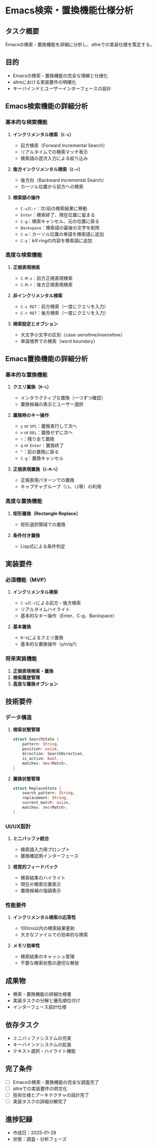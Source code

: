 # Emacs検索・置換機能仕様分析

## タスク概要
Emacsの検索・置換機能を詳細に分析し、altreでの実装仕様を策定する。

## 目的
- Emacsの検索・置換機能の完全な理解と仕様化
- altreにおける実装要件の明確化
- キーバインドとユーザーインターフェースの設計

## Emacs検索機能の詳細分析

### 基本的な検索機能
1. **インクリメンタル検索（`C-s`）**
   - 前方検索（Forward Incremental Search）
   - リアルタイムでの検索マッチ表示
   - 検索語の逐次入力による絞り込み

2. **後方インクリメンタル検索（`C-r`）**
   - 後方向（Backward Incremental Search）
   - カーソル位置から前方への検索

3. **検索語の操作**
   - `C-s`/`C-r`：次/前の検索結果に移動
   - `Enter`：検索終了、現在位置に留まる
   - `C-g`：検索キャンセル、元の位置に戻る
   - `Backspace`：検索語の最後の文字を削除
   - `C-w`：カーソル位置の単語を検索語に追加
   - `C-y`：kill ringの内容を検索語に追加

### 高度な検索機能
1. **正規表現検索**
   - `C-M-s`：前方正規表現検索
   - `C-M-r`：後方正規表現検索

2. **非インクリメンタル検索**
   - `C-s RET`：前方検索（一度にクエリを入力）
   - `C-r RET`：後方検索（一度にクエリを入力）

3. **検索設定とオプション**
   - 大文字小文字の区別（case-sensitive/insensitive）
   - 単語境界での検索（word boundary）

## Emacs置換機能の詳細分析

### 基本的な置換機能
1. **クエリ置換（`M-%`）**
   - インタラクティブな置換（一つずつ確認）
   - 置換候補の表示とユーザー選択

2. **置換時のキー操作**
   - `y` or `SPC`：置換実行して次へ
   - `n` or `DEL`：置換せずに次へ
   - `!`：残り全て置換
   - `q` or `Enter`：置換終了
   - `^`：前の置換に戻る
   - `C-g`：置換キャンセル

3. **正規表現置換（`C-M-%`）**
   - 正規表現パターンでの置換
   - キャプチャグループ（`\1`、`\2`等）の利用

### 高度な置換機能
1. **矩形置換（Rectangle Replace）**
   - 矩形選択領域での置換

2. **条件付き置換**
   - Lisp式による条件判定

## 実装要件

### 必須機能（MVP）
1. **インクリメンタル検索**
   - `C-s`/`C-r`による前方・後方検索
   - リアルタイムハイライト
   - 基本的なキー操作（Enter、C-g、Backspace）

2. **基本置換**
   - `M-%`によるクエリ置換
   - 基本的な置換操作（y/n/q/!）

### 将来実装機能
1. **正規表現検索・置換**
2. **検索履歴管理**
3. **高度な置換オプション**

## 技術要件

### データ構造
1. **検索状態管理**
   ```rust
   struct SearchState {
       pattern: String,
       position: usize,
       direction: SearchDirection,
       is_active: bool,
       matches: Vec<Match>,
   }
   ```

2. **置換状態管理**
   ```rust
   struct ReplaceState {
       search_pattern: String,
       replacement: String,
       current_match: usize,
       matches: Vec<Match>,
   }
   ```

### UI/UX設計
1. **ミニバッファ統合**
   - 検索語入力用プロンプト
   - 置換確認用インターフェース

2. **視覚的フィードバック**
   - 検索結果のハイライト
   - 現在の検索位置表示
   - 置換候補の強調表示

### 性能要件
1. **インクリメンタル検索の応答性**
   - 100ms以内の検索結果更新
   - 大きなファイルでの効率的な検索

2. **メモリ効率性**
   - 検索結果のキャッシュ管理
   - 不要な検索状態の適切な解放

## 成果物
- 検索・置換機能の詳細仕様書
- 実装タスクの分解と優先順位付け
- インターフェース設計仕様

## 依存タスク
- ミニバッファシステムの充実
- キーバインドシステムの拡張
- テキスト選択・ハイライト機能

## 完了条件
- [ ] Emacsの検索・置換機能の完全な調査完了
- [ ] altreでの実装要件の明文化
- [ ] 技術仕様とアーキテクチャの設計完了
- [ ] 実装タスクの詳細分解完了

## 進捗記録
- 作成日：2025-01-28
- 状態：調査・分析フェーズ